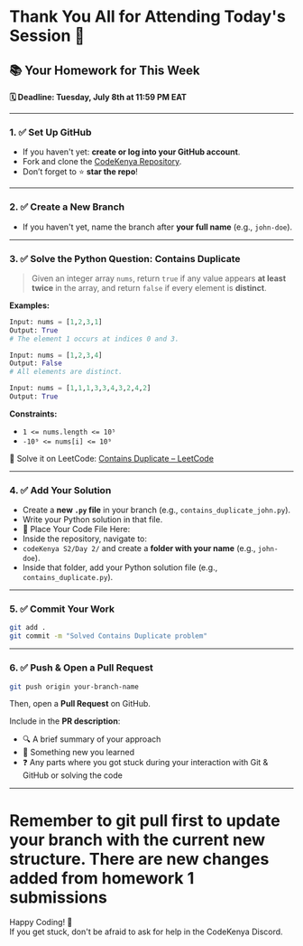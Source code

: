# Thank You All for Attending Today's Session 🎉

## 📚 Your Homework for This Week  
**🗓 Deadline: Tuesday, July 8th at 11:59 PM EAT**

---

### 1. ✅ Set Up GitHub
- If you haven't yet: **create or log into your GitHub account**.
- Fork and clone the [CodeKenya Repository](https://github.com/muregii/codeKenya).
- Don’t forget to ⭐ **star the repo**!

---

### 2. ✅ Create a New Branch
- If you haven't yet, name the branch after **your full name** (e.g., `john-doe`).

---

### 3. ✅ Solve the Python Question: **Contains Duplicate**

> Given an integer array `nums`, return `true` if any value appears **at least twice** in the array, and return `false` if every element is **distinct**.

**Examples:**

```python
Input: nums = [1,2,3,1]
Output: True
# The element 1 occurs at indices 0 and 3.

Input: nums = [1,2,3,4]
Output: False
# All elements are distinct.

Input: nums = [1,1,1,3,3,4,3,2,4,2]
Output: True
```

**Constraints:**
- `1 <= nums.length <= 10⁵`
- `-10⁹ <= nums[i] <= 10⁹`

🔗 Solve it on LeetCode: [Contains Duplicate – LeetCode](https://leetcode.com/problems/contains-duplicate/)

---

### 4. ✅ Add Your Solution
- Create a **new `.py` file** in your branch (e.g., `contains_duplicate_john.py`).
- Write your Python solution in that file.
- 📂 Place Your Code File Here:  
- Inside the repository, navigate to:  
- `codeKenya S2/Day 2/` and create a **folder with your name** (e.g., `john-doe`).  
- Inside that folder, add your Python solution file (e.g., `contains_duplicate.py`).


---

### 5. ✅ Commit Your Work
```bash
git add .
git commit -m "Solved Contains Duplicate problem"
```

---

### 6. ✅ Push & Open a Pull Request
```bash
git push origin your-branch-name
```

Then, open a **Pull Request** on GitHub.

Include in the **PR description**:
- 🔍 A brief summary of your approach  
- 🧠 Something new you learned  
- ❓ Any parts where you got stuck during your interaction with Git & GitHub or solving the code  

---
# Remember to git pull first to update your branch with the current new structure. There are new changes added from homework 1 submissions

Happy Coding! 🚀  
If you get stuck, don't be afraid to ask for help in the CodeKenya Discord.
